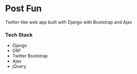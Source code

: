 # Post Fun

Twitter-like web app built with Django with Bootstrap and Ajax

### Tech Stack
- Django
- DRF
- Twitter Bootstrap
- Ajax
- jQuery

